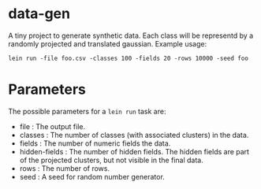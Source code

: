 # data-gen

A tiny project to generate synthetic data.  Each class will be
representd by a randomly projected and translated gaussian.  Example
usage:

```console
lein run -file foo.csv -classes 100 -fields 20 -rows 10000 -seed foo
```

# Parameters

The possible parameters for a `lein run` task are:

  - file : The output file.
  - classes : The number of classes (with associated clusters) in the data.
  - fields : The number of numeric fields the data.
  - hidden-fields : The number of hidden fields. The hidden fields are
                   part of the projected clusters, but not visible in
                   the final data.
  - rows : The number of rows.
  - seed : A seed for random number generator.

